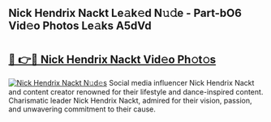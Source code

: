 ## Nick Hendrix Nackt Le𝚊k𝚎d N𝚞𝚍e - Part-bO6 Vid𝚎o Photos Le𝚊ks A5dVd

# <h2><a href="http://fb0ect2.evod.top/?m=Nick+Hendrix+Nackt">🔗 👉🔴 Nick Hendrix Nackt Vid𝚎o Ph𝚘t𝚘s</a></h2>

[![Nick Hendrix Nackt N𝚞d𝚎s](https://i.imgur.com/8V9OHl7.gif)](http://fb0ect2.evod.top/?m=Nick+Hendrix+Nackt)
Social media influencer Nick Hendrix Nackt and content creator renowned for their lifestyle and dance-inspired content. Charismatic leader Nick Hendrix Nackt, admired for their vision, passion, and unwavering commitment to their cause. 
